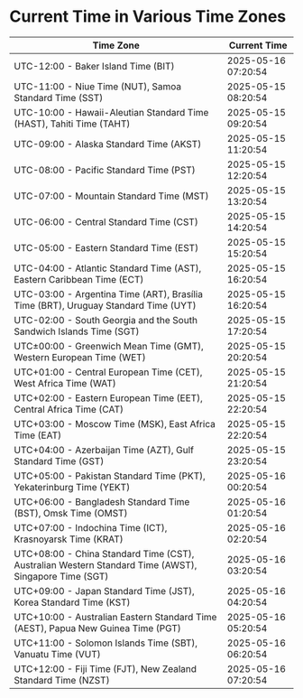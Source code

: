 # Current Time in Various Time Zones

| Time Zone | Current Time |
|-----------|--------------|
| UTC-12:00 - Baker Island Time (BIT) | 2025-05-16 07:20:54 |
| UTC-11:00 - Niue Time (NUT), Samoa Standard Time (SST) | 2025-05-15 08:20:54 |
| UTC-10:00 - Hawaii-Aleutian Standard Time (HAST), Tahiti Time (TAHT) | 2025-05-15 09:20:54 |
| UTC-09:00 - Alaska Standard Time (AKST) | 2025-05-15 11:20:54 |
| UTC-08:00 - Pacific Standard Time (PST) | 2025-05-15 12:20:54 |
| UTC-07:00 - Mountain Standard Time (MST) | 2025-05-15 13:20:54 |
| UTC-06:00 - Central Standard Time (CST) | 2025-05-15 14:20:54 |
| UTC-05:00 - Eastern Standard Time (EST) | 2025-05-15 15:20:54 |
| UTC-04:00 - Atlantic Standard Time (AST), Eastern Caribbean Time (ECT) | 2025-05-15 16:20:54 |
| UTC-03:00 - Argentina Time (ART), Brasília Time (BRT), Uruguay Standard Time (UYT) | 2025-05-15 16:20:54 |
| UTC-02:00 - South Georgia and the South Sandwich Islands Time (SGT) | 2025-05-15 17:20:54 |
| UTC±00:00 - Greenwich Mean Time (GMT), Western European Time (WET) | 2025-05-15 20:20:54 |
| UTC+01:00 - Central European Time (CET), West Africa Time (WAT) | 2025-05-15 21:20:54 |
| UTC+02:00 - Eastern European Time (EET), Central Africa Time (CAT) | 2025-05-15 22:20:54 |
| UTC+03:00 - Moscow Time (MSK), East Africa Time (EAT) | 2025-05-15 22:20:54 |
| UTC+04:00 - Azerbaijan Time (AZT), Gulf Standard Time (GST) | 2025-05-15 23:20:54 |
| UTC+05:00 - Pakistan Standard Time (PKT), Yekaterinburg Time (YEKT) | 2025-05-16 00:20:54 |
| UTC+06:00 - Bangladesh Standard Time (BST), Omsk Time (OMST) | 2025-05-16 01:20:54 |
| UTC+07:00 - Indochina Time (ICT), Krasnoyarsk Time (KRAT) | 2025-05-16 02:20:54 |
| UTC+08:00 - China Standard Time (CST), Australian Western Standard Time (AWST), Singapore Time (SGT) | 2025-05-16 03:20:54 |
| UTC+09:00 - Japan Standard Time (JST), Korea Standard Time (KST) | 2025-05-16 04:20:54 |
| UTC+10:00 - Australian Eastern Standard Time (AEST), Papua New Guinea Time (PGT) | 2025-05-16 05:20:54 |
| UTC+11:00 - Solomon Islands Time (SBT), Vanuatu Time (VUT) | 2025-05-16 06:20:54 |
| UTC+12:00 - Fiji Time (FJT), New Zealand Standard Time (NZST) | 2025-05-16 07:20:54 |
